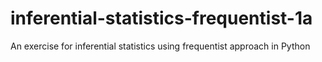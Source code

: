 # inferential-statistics-frequentist-1a
An exercise for inferential statistics using frequentist approach in Python
